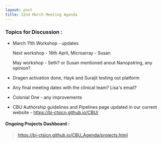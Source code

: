 ```yaml
---
layout: post
title: 22nd March Meeting Agenda
---
```

### Topics for Discussion :

* March 11th Workshop - updates

  Next workshop - 16th April, Microarray - Susan
 
  May workshop - Seth? or Susan mentioned anout Nanopstring, any opinion?

* Dragen activation done, Hayk and Surajit testing out platform

* Any final meeting dates with the clinical team? Lisa's email?

* Colonial One - any improvements

* CBU Authorship guidelines and Pipelines page updated in our current website - https://bi-ctsicn.github.io/CBU/


#### Ongoing Projects Dashboard :

> https://bi-ctsicn.github.io/CBU_Agenda/projects.html

